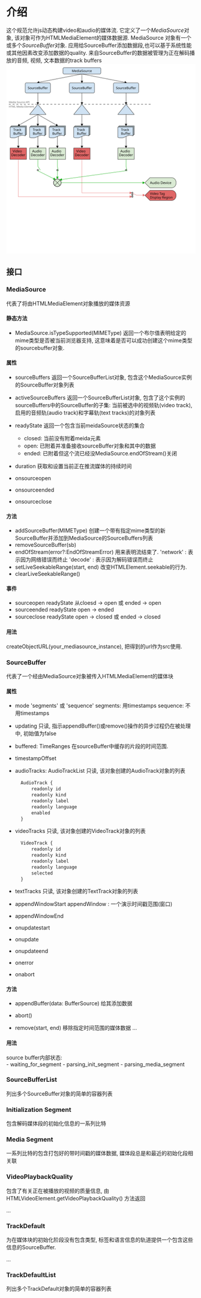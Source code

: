 # 介绍

这个规范允许js动态构建video和audio的媒体流. 它定义了一个*MediaSource*对象, 该对象可作为HTMLMediaElement的媒体数据源. MediaSource 对象有一个或多个*SourceBuffer*对象. 应用给SourceBuffer添加数据段,也可以基于系统性能或其他因素改变添加数据的quality. 来自SourceBuffer的数据被管理为正在解码播放的音频, 视频, 文本数据的track buffers
![mre pipeline model](./assets/img/mre_pipeline_model.svg)

## 接口

### MediaSource

代表了将由HTMLMediaElement对象播放的媒体资源

#### 静态方法

- MediaSource.isTypeSupported(MIMEType)
    返回一个布尔值表明给定的mime类型是否被当前浏览器支持, 这意味着是否可以成功创建这个mime类型的sourcebuffer对象.

#### 属性

- sourceBuffers
    返回一个SourceBufferList对象, 包含这个MediaSource实例的SourceBuffer对象列表
- activeSourceBuffers
    返回一个SourceBufferList对象, 包含了这个实例的sourceBuffers中的SourceBuffer的子集: 当前被选中的视频轨(video track), 启用的音频轨(audio track)和字幕轨(text tracks)的对象列表
- readyState
    返回一个包含当前meidaSource状态的集合
    - closed: 当前没有附着meida元素
    - open: 已附着并准备接收sourceBuffer对象和其中的数据
    - ended: 已附着但这个流已经没MediaSource.endOfStream()关闭
- duration
    获取和设置当前正在推流媒体的持续时间

- onsourceopen

- onsourceended

- onsourceclose

#### 方法

- addSourceBuffer(MIMEType)
    创建一个带有指定mime类型的新SourceBuffer并添加到MediaSource的SourceBuffers列表
- removeSourceBuffer(sb)
- endOfStream(error?:EndOfStreamError)
    用来表明流结束了.
    'network' : 表示因为网络错误而终止
    'decode' : 表示因为解码错误而终止
- setLiveSeekableRange(start, end)
    改变HTMLElement.seekable的行为.
- clearLiveSeekableRange()

#### 事件

- sourceopen
    readyState 从cloesd -> open 或 ended -> open
- sourceended
    readyState open -> ended
- sourceclose
    readyState open -> closed 或 ended -> closed


#### 用法

createObjectURL(your_mediasource_instance), 把得到的url作为src使用.



### SourceBuffer

代表了一个经由MediaSource对象被传入HTMLMediaElement的媒体块

#### 属性

- mode 
    'segments' 或 'sequence'
    segments: 用timestamps
    sequence: 不用timestamps
- updating
    只读, 指示appendBuffer()或remove()操作的异步过程仍在被处理中, 初始值为false
- buffered: TimeRanges
    在sourceBuffer中缓存的片段的时间范围.

- timestampOffset

- audioTracks: AudioTrackList
    只读, 该对象创建的AudioTrack对象的列表

        AudioTrack {
            readonly id
            readonly kind
            readonly label
            readonly language
            enabled
        }

- videoTracks
    只读, 该对象创建的VideoTrack对象的列表
        
        VideoTrack {
            readonly id
            readonly kind
            readonly label
            readonly language
            selected
        }
- textTracks
    只读, 该对象创建的TextTrack对象的列表
- appendWindowStart
    appendWindow : 一个演示时间戳范围(窗口)
- appendWindowEnd

- onupdatestart

- onupdate

- onupdateend

- onerror

- onabort

#### 方法

- appendBuffer(data: BufferSource)
    给其添加数据
- abort()

- remove(start, end)
    移除指定时间范围的媒体数据
...

#### 用法

source buffer内部状态:  
    - waiting_for_segment
    - parsing_init_segment
    - parsing_media_segment

### SourceBufferList 

列出多个SourceBuffer对象的简单的容器列表

### Initialization Segment

包含解码媒体段的初始化信息的一系列比特

### Media Segment

一系列比特的包含打包好的带时间戳的媒体数据, 媒体段总是和最近的初始化段相关联




### VideoPlaybackQuality

包含了有关正在被播放的视频的质量信息, 由 HTMLVideoElement.getVideoPlaybackQuality() 方法返回

...

### TrackDefault 

为在媒体块的初始化阶段没有包含类型, 标签和语言信息的轨道提供一个包含这些信息的SourceBuffer.

...

### TrackDefaultList

列出多个TrackDefault对象的简单的容器列表

